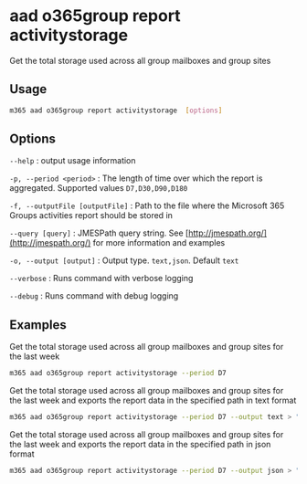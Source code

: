 # aad o365group report activitystorage

Get the total storage used across all group mailboxes and group sites

## Usage

```sh
m365 aad o365group report activitystorage  [options]
```

## Options

`--help`
: output usage information

`-p, --period <period>`
: The length of time over which the report is aggregated. Supported values `D7,D30,D90,D180`

`-f, --outputFile [outputFile]`
: Path to the file where the Microsoft 365 Groups activities report should be stored in

`--query [query]`
: JMESPath query string. See [http://jmespath.org/](http://jmespath.org/) for more information and examples

`-o, --output [output]`
: Output type. `text,json`. Default `text`

`--verbose`
: Runs command with verbose logging

`--debug`
: Runs command with debug logging

## Examples

Get the total storage used across all group mailboxes and group sites for the last week

```sh
m365 aad o365group report activitystorage --period D7
```

Get the total storage used across all group mailboxes and group sites for the last week and exports the report data in the specified path in text format

```sh
m365 aad o365group report activitystorage --period D7 --output text > "o365groupactivitystorage.txt"
```

Get the total storage used across all group mailboxes and group sites for the last week and exports the report data in the specified path in json format

```sh
m365 aad o365group report activitystorage --period D7 --output json > "o365groupactivitystorage.json"
```
